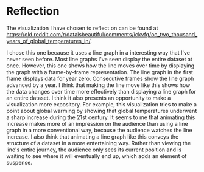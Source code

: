 # Reflection

The visualization I have chosen to reflect on can be found at https://old.reddit.com/r/dataisbeautiful/comments/ickvfq/oc_two_thousand_years_of_global_temperatures_in/.

I chose this one because it uses a line graph in a interesting way that I've never seen before. Most line graphs I've seen display the entire dataset at once. However, this one shows how the line moves over time by displaying the graph with a frame-by-frame representation. The line graph in the first frame displays data for year zero. Consecutive frames show the line graph advanced by a year. I think that making the line move like this shows how the data changes over time more effectively than displaying a line graph for an entire dataset. I think it also presents an opportunity to make a visualization more expository. For example, this visualization tries to make a point about global warming by showing that global temperatures underwent a sharp increase during the 21st century. It seems to me that animating this increase makes more of an impression on the audience than using a line graph in a more conventional way, because the audience watches the line increase. I also think that animating a line graph like this conveys the structure of a dataset in a more entertaining way. Rather than viewing the line's entire journey, the audience only sees its current position and is waiting to see where it will eventually end up, which adds an element of suspense.
